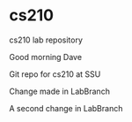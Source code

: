 cs210
=====

cs210 lab repository

Good morning Dave

Git repo for cs210 at SSU

Change made in LabBranch

A second change in LabBranch
